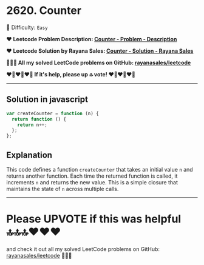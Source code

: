 # 2620. Counter

🌱 Difficulty: `Easy`

**❤️ Leetcode Problem Description: [Counter - Problem - Description](https://leetcode.com/problems/counter/description/)**

**❤️ Leetcode Solution by Rayana Sales: [Counter - Solution - Rayana Sales](https://leetcode.com/problems/counter/solutions/5723006/simple-beginner-friendly-javascript-solution-explanation/)**

**💁🏻‍♀️ All my solved LeetCode problems on GitHub: [rayanasales/leetcode](https://github.com/rayanasales/leetcode)**

**❤️‍🔥❤️‍🔥❤️‍🔥 If it's help, please up 🔝 vote! ❤️‍🔥❤️‍🔥❤️‍🔥**

---

## Solution in javascript

```javascript
var createCounter = function (n) {
  return function () {
    return n++;
  };
};
```

## Explanation

This code defines a function `createCounter` that takes an initial value `n` and returns another function. Each time the returned function is called, it increments `n` and returns the new value. This is a simple closure that maintains the state of `n` across multiple calls.

---

# Please UPVOTE if this was helpful 🔝🔝🔝❤️❤️❤️

and check it out all my solved LeetCode problems on GitHub: [rayanasales/leetcode](https://github.com/rayanasales/leetcode) 🤙😚🤘
